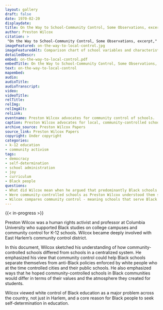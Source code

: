 ```yaml
--- 
layout: gallery
draft: false
date: 1970-02-20
displaydate: 
title: On the Way to School-Community Control, Some Observations, excerpt
author: Preston Wilcox
citation: >
 "On the Way to School-Community Control, Some Observations, excerpt," Preston Wilcox, in New York City Civil Rights History Project, Accessed: [Month Day, Year], https://nyccivilrightshistory.org/gallery/on-the-way-to-local-control.
imageFeatured: on-the-way-to-local-control.jpg
imageFeaturedAlt: Comparison chart of school variables and characteristics going from centralization to local control
detailedDescr: 
embed: on-the-way-to-local-control.pdf
embedTitle: On the Way to School-Community Control, Some Observations, excerpt
text: on-the-way-to-local-control
mapembed: 
audio: 
audioTitle: 
audioTranscript: 
video: 
videoTitle: 
relTitle: 
relImg: 
relImgAlt: 
relLink: 
eventname: Preston Wilcox advocates for community control of schools.
caption: Preston Wilcox advocates for local, community-controlled schools by comparing community control with centralized school governance. 
archive_source: Preston Wilcox Papers
source_link: Preston Wilcox Papers
copyright: Under copyright
categories: 
- k-12 education
- community activism
tags: 
- democracy
- self-determination
- school administration
- joy
- curriculum
- Black people
questions: 
- What did Wilcox mean when he argued that predominantly Black schools should be controlled by the local community?
- Were community-controlled schools as Preston Wilcox understood them similar to the local ward-controlled system of governance in place from the 1840s to 1902. How so? How were they different? 
- Wilcox compares community control - meaning schools that serve Black students being controlled by the Black community - with centralized schools, which in New York City at the time were led by predominantly white educators and officials. Which of the benefits of community control, in his view, are most appealing to you? Which are you unsure about or have concerns about?
--- 
```

 
{{< in-progress >}}

Preston Wilcox was a human rights activist and professor at Columbia University who supported Black studies on college campuses and community control for K-12 schools. Wilcox became deeply involved with East Harlem’s community control district.

In this document, Wilcox sketched his understanding of how community-controlled schools differed from schools in a centralized system. He emphasized his view that community control could help Black schools separate themselves from anti-Black policies enforced by white people who at the time controlled cities and their public schools. He also emphasized ways that he hoped community-controlled schools in Black communities would differ in terms of their values and the atmosphere they created for students.

Wilcox viewed white control of Black education as a major problem across the country, not just in Harlem, and a core reason for Black people to seek self-determination in education.
